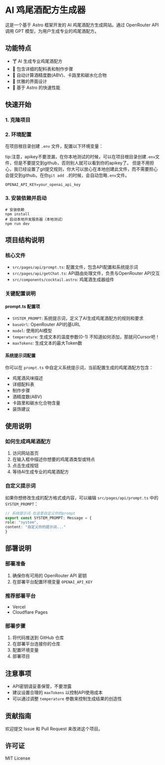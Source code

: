 # AI 鸡尾酒配方生成器

这是一个基于 Astro 框架开发的 AI 鸡尾酒配方生成网站。通过 OpenRouter API 调用 GPT 模型，为用户生成专业的鸡尾酒配方。

## 功能特点

- 🍸 AI 生成专业鸡尾酒配方
- 📝 包含详细的配料表和制作步骤
- 🔢 自动计算酒精度数(ABV)、卡路里和碳水化合物
- 💫 优雅的界面设计
- 🚀 基于 Astro 的快速性能

## 快速开始

### 1. 克隆项目

### 2. 环境配置

在项目根目录创建 `.env` 文件，配置以下环境变量：

tip:注意，apikey不要泄漏，在你本地测试的时候，可以在项目根目录创建`.env`文件，但是不要提交到github，否则别人就可以看到你的apikey了。
但是不用担心，我已经设置了git提交规则，你大可以放心在本地创建此文件，而不需要担心会提交到github。在你`git add .`的时候，会自动忽略`.env`文件。

~~~ shell
OPENAI_API_KEY=your_openai_api_key
~~~


### 3. 安装依赖并启动

~~~ shell
# 安装依赖
npm install
# 启动本地开发服务器（本地测试）
npm run dev
~~~


## 项目结构说明

### 核心文件

- `src/pages/api/prompt.ts`: 配置文件，包含API配置和系统提示词
- `src/pages/api/getChat.ts`: API路由处理文件，负责与OpenRouter API交互
- `src/components/cocktail.astro`: 鸡尾酒生成器组件

### 关键配置说明

#### prompt.ts 配置项

- `SYSTEM_PROMPT`: 系统提示词，定义了AI生成鸡尾酒配方的规则和要求
- `baseUrl`: OpenRouter API的基URL
- `model`: 使用的AI模型
- `temperature`: 生成文本的温度参数(0-1) 不知道如何添加，那就问Cursor吧！
- `maxTokens`: 生成文本的最大Token数


#### 系统提示词配置

你可以在 `prompt.ts` 中自定义系统提示词，当前配置生成的鸡尾酒配方包含：
- 鸡尾酒风味描述
- 详细配料表
- 制作步骤
- 酒精度数(ABV)
- 卡路里和碳水化合物含量
- 装饰建议

## 使用说明

### 如何生成鸡尾酒配方

1. 访问网站首页
2. 在输入框中描述你想要的鸡尾酒类型或特点
3. 点击生成按钮
4. 等待AI生成专业的鸡尾酒配方

### 自定义提示词

如果你想修改生成的配方格式或内容，可以编辑 `src/pages/api/prompt.ts` 中的 `SYSTEM_PROMPT`：

~~~ typescript
// 系统提示词 在这里自定义你的prompt
export const SYSTEM_PROMPT: Message = {
role: "system",
content: "自定义你的提示词..."
}
~~~


## 部署说明

### 部署准备

1. 确保你有可用的 OpenRouter API 密钥
2. 在部署平台配置环境变量 `OPENAI_API_KEY`

### 推荐部署平台

- Vercel
- Cloudflare Pages

### 部署步骤

1. 将代码推送到 GitHub 仓库
2. 在部署平台连接你的仓库
3. 配置环境变量
4. 部署项目

## 注意事项

- API密钥请妥善保管，不要泄露
- 建议设置合理的 `maxTokens` 以控制API使用成本
- 可以通过调整 `temperature` 参数来控制生成结果的创造性

## 贡献指南

欢迎提交 Issue 和 Pull Request 来改进这个项目。

## 许可证

MIT License

